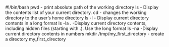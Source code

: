 #!/bin/bash
pwd - print absolute path of the working directory
ls - Display the contents list of your current directory.
cd - changes the working directory to the user’s home directory
ls -l - Display current directory contents in a long format
ls -la . -Display current directory contents, including hidden files (starting with .). Use the long format
ls -na -Display current directory contents in numbers
mkdir /tmp/my_first_directory - create a directory my_first_directory
